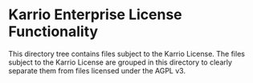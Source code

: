 # Karrio Enterprise License Functionality

This directory tree contains files subject to the Karrio License. The files subject to the Karrio License are grouped in this directory to clearly separate them from files licensed under the AGPL v3.
